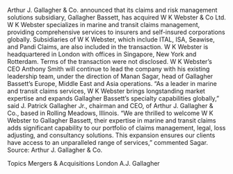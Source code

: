 Arthur J. Gallagher & Co. announced that its claims and risk management solutions subsidiary, Gallagher Bassett, has acquired W K Webster & Co Ltd.
W K Webster specializes in marine and transit claims management, providing comprehensive services to insurers and self-insured corporations globally. Subsidiaries of W K Webster, which include ITAL, ISA, Seawise, and Pandi Claims, are also included in the transaction.
W K Webster is headquartered in London with offices in Singapore, New York and Rotterdam.
Terms of the transaction were not disclosed.
W K Webster’s CEO Anthony Smith will continue to lead the company with his existing leadership team, under the direction of Manan Sagar, head of Gallagher Bassett’s Europe, Middle East and Asia operations.
“As a leader in marine and transit claims services, W K Webster brings longstanding market expertise and expands Gallagher Bassett’s specialty capabilities globally,” said J. Patrick Gallagher Jr., chairman and CEO, of Arthur J. Gallagher & Co., based in Rolling Meadows, Illinois.
“We are thrilled to welcome W K Webster to Gallagher Bassett, their expertise in marine and transit claims adds significant capability to our portfolio of claims management, legal, loss adjusting, and consultancy solutions. This expansion ensures our clients have access to an unparalleled range of services,” commented Sagar.
Source: Arthur J. Gallagher & Co.

Topics
Mergers & Acquisitions
London
A.J. Gallagher
